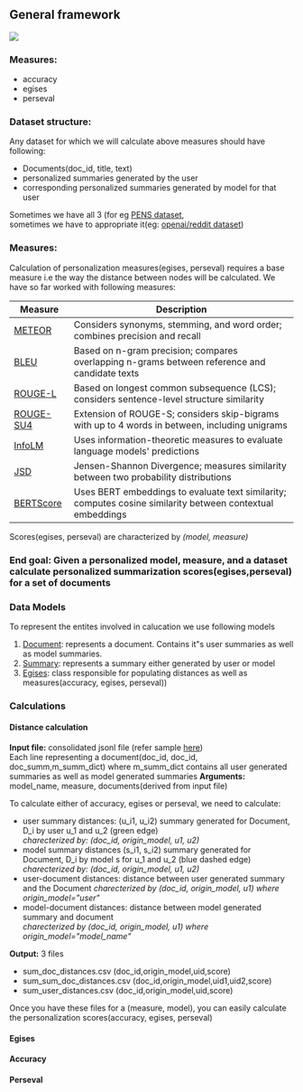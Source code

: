 ## General framework
![](img/triangulation.png)  
### Measures:
- accuracy
- egises
- perseval

### Dataset structure:
Any dataset for which we will calculate above measures should have following:
- Documents(doc_id, title, text)
- personalized summaries generated by the user
- corresponding personalized summaries generated by model for that user

Sometimes we have all 3 (for eg [PENS dataset](https://github.com/LLluoling/PENS-Personalized-News-Headline-Generation),  
sometimes we have to appropriate it(eg: [openai/reddit dataset](https://huggingface.co/datasets/openai/summarize_from_feedback))

### Measures:
Calculation of personalization measures(egises, perseval) requires a base measure i.e the way the distance between nodes will be calculated.
We have so far worked with following measures:

| Measure                                                        | Description                                                                                                        |
|----------------------------------------------------------------|--------------------------------------------------------------------------------------------------------------------|
| [METEOR](https://huggingface.co/spaces/evaluate-metric/meteor) | Considers synonyms, stemming, and word order; combines precision and recall                                        |
| [BLEU](https://en.wikipedia.org/wiki/BLEU)                                                       | Based on n-gram precision; compares overlapping n-grams between reference and candidate texts                      |
| [ROUGE-L](https://en.wikipedia.org/wiki/ROUGE_(metric))                                                    | Based on longest common subsequence (LCS); considers sentence-level structure similarity                          |
| [ROUGE-SU4](https://en.wikipedia.org/wiki/ROUGE_(metric))                                                  | Extension of ROUGE-S; considers skip-bigrams with up to 4 words in between, including unigrams                     |
| [InfoLM](https://lightning.ai/docs/torchmetrics/stable/text/infolm.html)                                                     | Uses information-theoretic measures to evaluate language models' predictions                                       |
| [JSD](https://en.wikipedia.org/wiki/Jensen%E2%80%93Shannon_divergence)                                                        | Jensen-Shannon Divergence; measures similarity between two probability distributions                               |
| [BERTScore](https://huggingface.co/spaces/evaluate-metric/bertscore)                                                  | Uses BERT embeddings to evaluate text similarity; computes cosine similarity between contextual embeddings         |


Scores(egises, perseval) are characterized by _(model, measure)_ 


### End goal: Given a personalized model, measure, and a dataset calculate personalized summarization scores(egises,perseval)  for a set of documents

### Data Models
To represent the entites involved in calucation we use following models
1. [Document](https://github.com/KDM-LAB/egises/blob/881e1c6ecf60dc1a501a40311a867a1f9b81669a/egises/models.py#L41): represents a document. Contains it"s user summaries as well as model summaries.  
2. [Summary](https://github.com/KDM-LAB/egises/blob/881e1c6ecf60dc1a501a40311a867a1f9b81669a/egises/models.py#L30): represents a summary either generated by user or model 
3. [Egises](https://github.com/KDM-LAB/egises/blob/881e1c6ecf60dc1a501a40311a867a1f9b81669a/egises/models.py#L112): class responsible for populating distances as well as measures(accuracy, egises, perseval))

### Calculations
#### Distance calculation
**Input file:** consolidated jsonl file (refer sample [here]())  
Each line representing a document(doc_id, doc_id, doc_summ,m_summ_dict) where m_summ_dict contains all user generated summaries as well as model generated summaries
**Arguments:** model_name, measure, documents(derived from input file)

To calculate either of accuracy, egises or perseval, we need to calculate: 
- user summary distances: (u_i1, u_i2) summary generated for Document, D_i by user u_1 and u_2 (green edge)  
_charecterized by:  (doc_id, origin_model, u1, u2)_
- model summary distances (s_i1, s_i2) summary generated for Document, D_i by model s for u_1 and u_2 (blue dashed edge)  
_charecterized by:  (doc_id, origin_model, u1, u2)_
- user-document distances: distance between user generated summary and the Document 
_charecterized by (doc_id, origin_model, u1) where origin_model="user"_
- model-document distances: distance between model generated summary and document  
_charecterized by (doc_id, origin_model, u1) where origin_model="model_name"_

**Output:**  3 files
- sum_doc_distances.csv (doc_id,origin_model,uid,score)
- sum_sum_doc_distances.csv (doc_id,origin_model,uid1,uid2,score)
- sum_user_distances.csv (doc_id,origin_model,uid,score)
 
Once you have these files for a (measure, model), you can easily calculate the personalization scores(accuracy, egises, perseval)

#### Egises

#### Accuracy

#### Perseval



